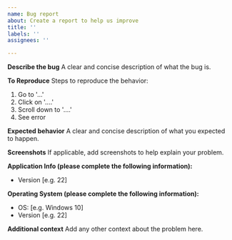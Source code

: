```yaml
---
name: Bug report
about: Create a report to help us improve
title: ''
labels: ''
assignees: ''

---
```


**Describe the bug**
A clear and concise description of what the bug is.

**To Reproduce**
Steps to reproduce the behavior:
1. Go to '...'
2. Click on '....'
3. Scroll down to '....'
4. See error

**Expected behavior**
A clear and concise description of what you expected to happen.

**Screenshots**
If applicable, add screenshots to help explain your problem.

**Application Info (please complete the following information):**
 - Version [e.g. 22]

**Operating System (please complete the following information):**
 - OS: [e.g. Windows 10]
 - Version [e.g. 22]


**Additional context**
Add any other context about the problem here.
